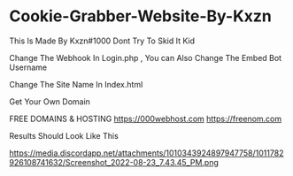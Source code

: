 # Cookie-Grabber-Website-By-Kxzn



This Is Made By Kxzn#1000 Dont Try To Skid It Kid


Change The Webhook In Login.php , You can Also Change The Embed Bot Username

Change The Site Name In Index.html

Get Your Own Domain


FREE DOMAINS & HOSTING
https://000webhost.com
https://freenom.com

Results Should Look Like This

https://media.discordapp.net/attachments/1010343924897947758/1011782926108741632/Screenshot_2022-08-23_7.43.45_PM.png

